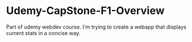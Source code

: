 # Udemy-CapStone-F1-Overview
Part of udemy webdev course. I'm trying to create a webapp that displays current stats in a concise way.
